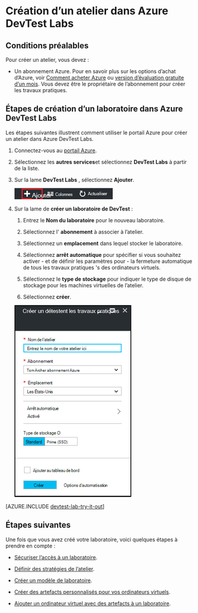 <properties
    pageTitle="Création d’un atelier dans Azure DevTest Labs | Microsoft Azure"
    description="Création d’un atelier dans Azure DevTest Labs pour les machines virtuelles"
    services="devtest-lab,virtual-machines"
    documentationCenter="na"
    authors="tomarcher"
    manager="douge"
    editor=""/>

<tags
    ms.service="devtest-lab"
    ms.workload="na"
    ms.tgt_pltfrm="na"
    ms.devlang="na"
    ms.topic="get-started-article"
    ms.date="09/12/2016"
    ms.author="tarcher"/>

# <a name="create-a-lab-in-azure-devtest-labs"></a>Création d’un atelier dans Azure DevTest Labs

## <a name="prerequisites"></a>Conditions préalables

Pour créer un atelier, vous devez :

- Un abonnement Azure. Pour en savoir plus sur les options d’achat d’Azure, voir [Comment acheter Azure](https://azure.microsoft.com/pricing/purchase-options/) ou [version d’évaluation gratuite d’un mois](https://azure.microsoft.com/pricing/free-trial/). Vous devez être le propriétaire de l’abonnement pour créer les travaux pratiques.

## <a name="steps-to-create-a-lab-in-azure-devtest-labs"></a>Étapes de création d’un laboratoire dans Azure DevTest Labs

Les étapes suivantes illustrent comment utiliser le portail Azure pour créer un atelier dans Azure DevTest Labs. 

1. Connectez-vous au [portail Azure](http://go.microsoft.com/fwlink/p/?LinkID=525040).

1. Sélectionnez les **autres services**et sélectionnez **DevTest Labs** à partir de la liste.

1. Sur la lame **DevTest Labs** , sélectionnez **Ajouter**.

    ![Ajouter un laboratoire](./media/devtest-lab-create-lab/add-lab-button.png)

1. Sur la lame de **créer un laboratoire de DevTest** :

    1. Entrez le **Nom du laboratoire** pour le nouveau laboratoire.
    
    1. Sélectionnez l' **abonnement** à associer à l’atelier.
    
    1. Sélectionnez un **emplacement** dans lequel stocker le laboratoire.
    
    1. Sélectionnez **arrêt automatique** pour spécifier si vous souhaitez activer - et de définir les paramètres pour - la fermeture automatique de tous les travaux pratiques 's des ordinateurs virtuels.
    
    1. Sélectionnez le **type de stockage** pour indiquer le type de disque de stockage pour les machines virtuelles de l’atelier. 
    
    1. Sélectionnez **créer**.

    ![Créer une lame de laboratoire](./media/devtest-lab-create-lab/create-devtestlab-blade.png)

[AZURE.INCLUDE [devtest-lab-try-it-out](../../includes/devtest-lab-try-it-out.md)]

## <a name="next-steps"></a>Étapes suivantes

Une fois que vous avez créé votre laboratoire, voici quelques étapes à prendre en compte :

- [Sécuriser l’accès à un laboratoire](devtest-lab-add-devtest-user.md).

- [Définir des stratégies de l’atelier](devtest-lab-set-lab-policy.md).

- [Créer un modèle de laboratoire](devtest-lab-create-template.md).

- [Créer des artefacts personnalisés pour vos ordinateurs virtuels](devtest-lab-artifact-author.md).

- [Ajouter un ordinateur virtuel avec des artefacts à un laboratoire](devtest-lab-add-vm-with-artifacts.md).